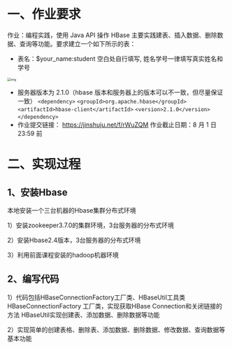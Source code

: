 # 一、作业要求

作业：编程实践，使用 Java API 操作 HBase
主要实践建表、插入数据、删除数据、查询等功能。要求建立一个如下所示的表：

- 表名：$your_name:student
  空白处自行填写, 姓名学号一律填写真实姓名和学号

<img src="https://static001.infoq.cn/resource/image/21/89/21ceb17dda135b92d718a5db94603689.png" alt="img" style="zoom:50%;" />

- 服务器版本为 2.1.0（hbase 版本和服务器上的版本可以不一致，但尽量保证一致）
  `<dependency>`
      `<groupId>org.apache.hbase</groupId>`
      `<artifactId>hbase-client</artifactId>`
      `<version>2.1.0</version>`
  `</dependency>`
- 作业提交链接： https://jinshuju.net/f/rWuZQM
  作业截止日期：8 月 1 日 23:59 前

# 二、实现过程

## 1、安装Hbase

本地安装一个三台机器的Hbase集群分布式环境

1）安装zookeeper3.7.0的集群环境，3台服务器的分布式环境

2）安装Hbase2.4版本，3台服务器的分布式环境

3）利用前面课程安装的hadoop机器环境

## 2、编写代码

1）代码包括HBaseConnectionFactory工厂类、HBaseUtil工具类
   HBaseConnectionFactory 工厂类，实现获取HBase Connection和关闭链接的方法
   HBaseUtil实现创建表、添加数据、删除数据等功能

2）实现简单的创建表格、删除表、添加数据、删除数据、修改数据、查询数据等基本功能



